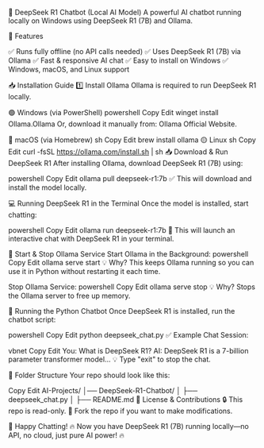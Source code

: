 🚀 DeepSeek R1 Chatbot (Local AI Model)
A powerful AI chatbot running locally on Windows using DeepSeek R1 (7B) and Ollama.

📌 Features

✅ Runs fully offline (no API calls needed)
✅ Uses DeepSeek R1 (7B) via Ollama
✅ Fast & responsive AI chat
✅ Easy to install on Windows
✅ Windows, macOS, and Linux support

📥 Installation Guide
1️⃣ Install Ollama
Ollama is required to run DeepSeek R1 locally.

🟢 Windows (via PowerShell)
powershell
Copy
Edit
winget install Ollama.Ollama
Or, download it manually from: Ollama Official Website.

🔵 macOS (via Homebrew)
sh
Copy
Edit
brew install ollama
🟡 Linux
sh
Copy
Edit
curl -fsSL https://ollama.com/install.sh | sh
📥 Download & Run DeepSeek R1
After installing Ollama, download DeepSeek R1 (7B) using:

powershell
Copy
Edit
ollama pull deepseek-r1:7b
✅ This will download and install the model locally.

💻 Running DeepSeek R1 in the Terminal
Once the model is installed, start chatting:

powershell
Copy
Edit
ollama run deepseek-r1:7b
💬 This will launch an interactive chat with DeepSeek R1 in your terminal.

🔄 Start & Stop Ollama Service
Start Ollama in the Background:
powershell
Copy
Edit
ollama serve start
💡 Why? This keeps Ollama running so you can use it in Python without restarting it each time.

Stop Ollama Service:
powershell
Copy
Edit
ollama serve stop
💡 Why? Stops the Ollama server to free up memory.

📝 Running the Python Chatbot
Once DeepSeek R1 is installed, run the chatbot script:

powershell
Copy
Edit
python deepseek_chat.py
✅ Example Chat Session:

vbnet
Copy
Edit
You: What is DeepSeek R1?
AI: DeepSeek R1 is a 7-billion parameter transformer model...
💡 Type "exit" to stop the chat.

📂 Folder Structure
Your repo should look like this:

Copy
Edit
AI-Projects/
│── DeepSeek-R1-Chatbot/
│   ├── deepseek_chat.py
│   ├── README.md
🛑 License & Contributions
🔒 This repo is read-only.
📌 Fork the repo if you want to make modifications.

🚀 Happy Chatting!
🔥 Now you have DeepSeek R1 (7B) running locally—no API, no cloud, just pure AI power! 🔥
